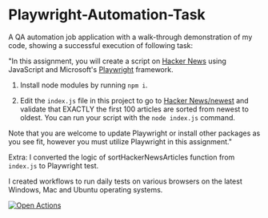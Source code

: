 # Playwright-Automation-Task

A QA automation job application with a walk-through demonstration of my code, showing a successful execution of following task:

"In this assignment, you will create a script on [Hacker News](https://news.ycombinator.com/) using JavaScript and Microsoft's [Playwright](https://playwright.dev/) framework. 

1. Install node modules by running `npm i`.

2. Edit the `index.js` file in this project to go to [Hacker News/newest](https://news.ycombinator.com/newest) and validate that EXACTLY the first 100 articles are sorted from newest to oldest. You can run your script with the `node index.js` command.

Note that you are welcome to update Playwright or install other packages as you see fit, however you must utilize Playwright in this assignment."

Extra:
I converted the logic of sortHackerNewsArticles function from `index.js` to Playwright test.

I created workflows to run daily tests on various browsers on the latest Windows, Mac and Ubuntu operating systems.

[![Open Actions](https://img.shields.io/badge/Open-Actions-brightgreen?style=for-the-badge)](https://github.com/nKashev/Playwright-Automation-Task/actions)
